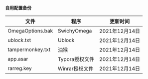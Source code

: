 **自用配置备份**

| 文件             | 程序        | 更新时间       |
| ---------------- | ----------- | -------------- |
| OmegaOptions.bak | SwichyOmega | 2021年12月14日 |
| ublock.txt       | Ublock      | 2021年12月14日 |
| tampermonkey.txt       | 油猴      | 2021年12月14日 |
| app.asar       | Typora授权文件      | 2021年12月14日 |
| rarreg.key       | Winrar授权文件      | 2021年12月14日 |
